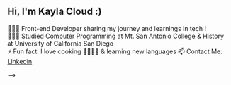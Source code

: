 ## Hi, I'm Kayla Cloud :)

👩🏽‍💻 Front-end Developer sharing my journey and learnings in tech ! <br/>
👩🏽‍🎓 Studied Computer Programming at Mt. San Antonio College & History at University of California San Diego  <br/>
⚡ Fun fact: I love cooking 👩🏽‍🍳🍳 & learning new languages 
📫 Contact Me: [Linkedin](https://www.linkedin.com/in/kayla-cloud-908aa521b/) 

-->
